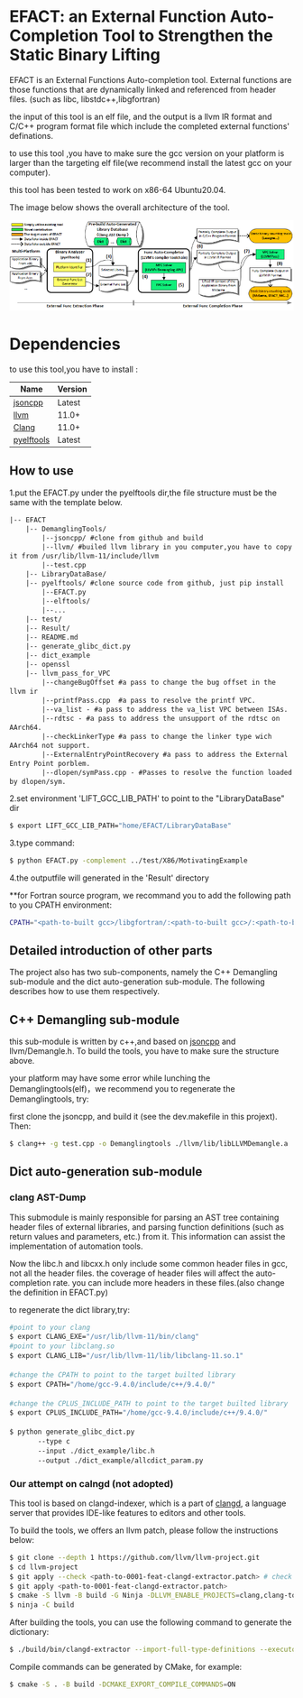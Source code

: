 # EFACT: an External Function Auto-Completion Tool to  Strengthen the Static Binary Lifting

EFACT is an External Functions Auto-completion tool. External functions are those functions that are dynamically linked and referenced from header files. (such as libc, libstdc++,libgfortran)

the input of this tool is an elf file, and the output is a llvm IR format and C/C++ program format file which include the completed external functions' definations. 

to use this tool ,you have to make sure the gcc version on your platform is larger than the targeting elf file(we recommend install the latest gcc on your computer).

this tool has been tested to work on x86-64 Ubuntu20.04.

  The image below shows the overall architecture of the tool.

![Cute kitten](./framework.png)


# Dependencies
to use this tool,you have to install :

| Name                                                       | Version |
| ---------------------------------------------------------- | ------- |
| [jsoncpp](https://github.com/open-source-parsers/jsoncpp)                                | Latest  |
| [llvm](https://github.com/llvm/llvm-project)                                | 11.0+   |
| [Clang](http://clang.llvm.org/)                            | 11.0+   |
| [pyelftools](https://github.com/eliben/pyelftools)           | Latest  |


## How to use 
1.put the EFACT.py under the pyelftools dir,the file structure must be the same with the template below.


    |-- EFACT
        |-- DemanglingTools/
            |--jsoncpp/ #clone from github and build
            |--llvm/ #builed llvm library in you computer,you have to copy it from /usr/lib/llvm-11/include/llvm
            |--test.cpp
        |-- LibraryDataBase/
        |-- pyelftools/ #clone source code from github, just pip install
            |--EFACT.py
            |--elftools/
            |--...
        |-- test/
        |-- Result/
        |-- README.md
        |-- generate_glibc_dict.py
        |-- dict_example
        |-- openssl
        |-- llvm_pass_for_VPC
            |--changeBugOffset #a pass to change the bug offset in the llvm ir
            |--printfPass.cpp  #a pass to resolve the printf VPC.
            |--va_list - #a pass to address the va_list VPC between ISAs.
            |--rdtsc - #a pass to address the unsupport of the rdtsc on AArch64.
            |--checkLinkerType #a pass to change the linker type wich AArch64 not support.
            |--ExternalEntryPointRecovery #a pass to address the External Entry Point porblem.
            |--dlopen/symPass.cpp - #Passes to resolve the function loaded by dlopen/sym.




2.set environment 'LIFT_GCC_LIB_PATH' to point to the "LibraryDataBase" dir
 
```bash
$ export LIFT_GCC_LIB_PATH="home/EFACT/LibraryDataBase"
```
3.type command:
```bash
$ python EFACT.py -complement ../test/X86/MotivatingExample 
```
4.the outputfile will generated in the 'Result' directory

**for Fortran source program, we recommand you to add the following path to you CPATH environment:
```bash
CPATH="<path-to-built gcc>/libgfortran/:<path-to-built gcc>/:<path-to-built gcc>/build/x86_64-pc-linux-gnu/libgfortran/:<path-to-built gcc>/libquadmath/:<path-to-built gcc>/libgcc/:<path-to-built gcc>/build/x86_64-pc-linux-gnu/libgcc/:<path-to-built gcc>/libbacktrace/:<path-to-built gcc>/build/libbacktrace/" 
```


## Detailed introduction of other parts
The project also has two sub-components, namely the C++ Demangling sub-module and the dict auto-generation sub-module. The following describes how to use them respectively.

## C++ Demangling sub-module 
this sub-module is written by c++,and based on [jsoncpp](https://github.com/open-source-parsers/jsoncpp) and llvm/Demangle.h. To build the tools, you have to make sure the structure above.

your platform may have some error while lunching the Demanglingtools(elf)，we recommend you to regenerate the Demanglingtools, try:


first clone the jsoncpp, and build it (see the dev.makefile in this projext). Then:
```bash
$ clang++ -g test.cpp -o Demanglingtools ./llvm/lib/libLLVMDemangle.a ./jsoncpp/build/debug/lib/libjsoncpp.a
```

## Dict auto-generation  sub-module 
### clang AST-Dump
This submodule is mainly responsible for parsing an AST tree containing header files of external libraries, and parsing function definitions (such as return values and parameters, etc.) from it. This information can assist the implementation of automation tools.

Now the libc.h and libcxx.h only include some common header files in gcc, not all the header files. the coverage of header files will affect the auto-completion rate. you can include more headers in these files.(also change the definition in EFACT.py)

to regenerate the dict library,try:
```bash
#point to your clang
$ export CLANG_EXE="/usr/lib/llvm-11/bin/clang"
#point to your libclang.so
$ export CLANG_LIB="/usr/lib/llvm-11/lib/libclang-11.so.1"

#change the CPATH to point to the target builted library
$ export CPATH="/home/gcc-9.4.0/include/c++/9.4.0/"

#change the CPLUS_INCLUDE_PATH to point to the target builted library
$ export CPLUS_INCLUDE_PATH="/home/gcc-9.4.0/include/c++/9.4.0/"

$ python generate_glibc_dict.py  
       --type c 
       --input ./dict_example/libc.h 
       --output ./dict_example/allcdict_param.py 
```

            
### Our attempt on calngd (not adopted)

This tool is based on clangd-indexer, which is a part of [clangd](https://clangd.llvm.org/), a language server that provides IDE-like features to editors and other tools. 

To build the tools, we offers an llvm patch, please follow the instructions below:

```bash
$ git clone --depth 1 https://github.com/llvm/llvm-project.git
$ cd llvm-project
$ git apply --check <path-to-0001-feat-clangd-extractor.patch> # check if the patch can be applied
$ git apply <path-to-0001-feat-clangd-extractor.patch>
$ cmake -S llvm -B build -G Ninja -DLLVM_ENABLE_PROJECTS=clang,clang-tools-extra -DCMAKE_BUILD_TYPE=Release
$ ninja -C build
```

After building the tools, you can use the following command to generate the dictionary:

```bash
$ ./build/bin/clangd-extractor --import-full-type-definitions --executor=all-TUs <path-to-compile-commands.json> > ./dict_example/allcdict_clangd.py
```

Compile commands can be generated by CMake, for example:

```bash
$ cmake -S . -B build -DCMAKE_EXPORT_COMPILE_COMMANDS=ON
```